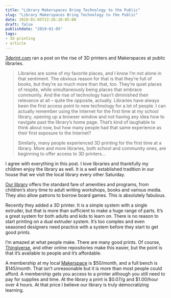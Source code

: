 ```yaml
---
title: "Library Makerspaces Bring Technology to the Public"
slug: "Library Makerspaces Bring Technology to the Public"
date: 2019-01-05T22:26:10-05:00
draft: false
publishdate: "2019-01-05"
tags:
- 3d printing
- article
---
```


[3dprint.com][1] ran a post on the rise of 3D printers and Makerspaces at public libraries.

>Libraries are some of my favorite places, and I know I’m not alone in that sentiment. The obvious reason for that is that they’re full of books, but they’re so much more than that, too. They’re quiet places of respite, while simultaneously being places that embrace community. And the rise of technology hasn’t diminished their relevance at all – quite the opposite, actually. Libraries have always been the first access point to new technology for a lot of people. I can actually remember using the Internet for the first time at my school library, opening up a browser window and not having any idea how to navigate past the library’s home page. That’s kind of laughable to think about now, but how many people had that same experience as their first exposure to the Internet?
>
>Similarly, many people experienced 3D printing for the first time at a library. More and more libraries, both school and community ones, are beginning to offer access to 3D printers...

I agree with everything in this post. I love libraries and thankfully my children enjoy the library as well. It is a well established tradition in our house that we visit the local library every other Saturday.

[Our library][2] offers the standard fare of amenities and programs, from children’s story time to adult writing workshops, books and various media. They also allow patrons to borrow board games. This is absolutely fabulous.

Recently they added a 3D printer. It is a simple system with a single extruder, but that is more than sufficient to make a huge range of parts. It’s a great system for both adults and kids to learn on. There is no reason to start printing on a dual extruder system. It’s too complex and even seasoned designers need practice with a system before they start to get good prints.

I’m amazed at what people make. There are many good prints. Of course, [Thingiverse][3], and other online repositories make this easier, but the point is that it’s available to people and it’s affordable.

A membership at my local [Makerspace][4] is $50/month, and a full bench is $145/month. That isn’t unreasonable but it is more than most people could afford. A membership gets you access to a printer although you still need to pay for supplies and time. At the library a print is $0.07/g and $1.00/hour over 4 hours. At that price I believe our library is truly democratizing learning.

[1]: https://3dprint.com/233214/library-makerspaces-bring-tech-to-the-public/
[2]: http://bcls.lib.tx.us/branches/pea/pearland.asp
[3]: https://www.thingiverse.com/
[4]: https://www.txrxlabs.org/
